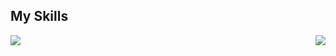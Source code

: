 ## My Skills
<picture>
<img src="https://cheesits456-readme-stats.vercel.app/api/top-langs?username=mariuscontoli&layout=compact&theme=github_dark&langs_count=10alt="mariuscontoli's Top Languages"" align="right">
<source 
  srcset="https://github-readme-stats.vercel.app/api?username=mariuscontoli&show_icons=true&theme=transparent"
  media="(prefers-color-scheme: dark)"
/>
<source
  srcset="https://github-readme-stats.vercel.app/api?username=mariuscontoli&show_icons=true"
  media="(prefers-color-scheme: light), (prefers-color-scheme: no-preference)"
/>
<img src="https://github-readme-stats.vercel.app/api?username=mariuscontoli&show_icons=true" />
</picture>

